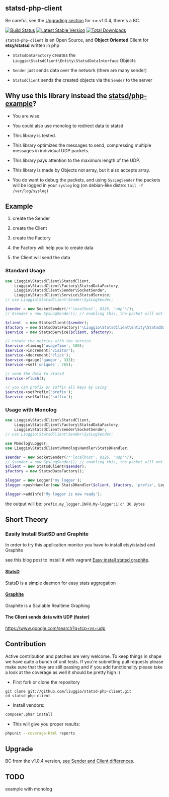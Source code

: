 ## statsd-php-client

Be careful, see the [Upgrading section](Readme.md#upgrade) for <= v1.0.4, there's a BC.

[![Build Status](https://secure.travis-ci.org/liuggio/statsd-php-client.png)](http://travis-ci.org/liuggio/statsd-php-client) [![Latest Stable Version](https://poser.pugx.org/liuggio/statsd-php-client/v/stable.png)](https://packagist.org/packages/liuggio/statsd-php-client) [![Total Downloads](https://poser.pugx.org/liuggio/statsd-php-client/downloads.png)](https://packagist.org/packages/liuggio/statsd-php-client)

`statsd-php-client` is an Open Source, and **Object Oriented** Client for **etsy/statsd** written in php

- `StatsdDataFactory` creates the `Liuggio\StatsdClient\Entity\StatsdDataInterface` Objects

- `Sender` just sends data over the network (there are many sender)

- `StatsdClient` sends the created objects via the `Sender` to the server

## Why use this library instead the [statsd/php-example](https://github.com/etsy/statsd/blob/master/examples/php-example.php)?

- You are wise.

- You could also use monolog to redirect data to statsd

- This library is tested.

- This library optimizes the messages to send, compressing multiple messages in individual UDP packets.

- This library pays attention to the maximum length of the UDP.

- This library is made by Objects not array, but it also accepts array.

- You do want to debug the packets, and using `SysLogSender` the packets will be logged in your `syslog` log (on debian-like distro: `tail -f /var/log/syslog`)


## Example

1. create the Sender

2. create the Client

3. create the Factory

4. the Factory will help you to create data

5. the Client will send the data

### Standard Usage

```php
use Liuggio\StatsdClient\StatsdClient,
    Liuggio\StatsdClient\Factory\StatsdDataFactory,
    Liuggio\StatsdClient\Sender\SocketSender,
    Liuggio\StatsdClient\Service\StatsdService;
// use Liuggio\StatsdClient\Sender\SysLogSender;

$sender = new SocketSender(/*'localhost', 8126, 'udp'*/);
// $sender = new SysLogSender(); // enabling this, the packet will not send over the socket

$client  = new StatsdClient($sender);
$factory = new StatsdDataFactory('\Liuggio\StatsdClient\Entity\StatsdData');
$service = new StatsdService($client, $factory);

// create the metrics with the service
$service->timing('usageTime', 100);
$service->increment('visitor');
$service->decrement('click');
$service->gauge('gaugor', 333);
$service->set('uniques', 765);

// send the data to statsd
$service->flush();

// you can prefix or suffix all keys by using
$service->setPrefix('prefix');
$service->setSuffix('suffix');

```

### Usage with Monolog

```php
use Liuggio\StatsdClient\StatsdClient,
    Liuggio\StatsdClient\Factory\StatsdDataFactory,
    Liuggio\StatsdClient\Sender\SocketSender;
// use Liuggio\StatsdClient\Sender\SysLogSender;

use Monolog\Logger;
use Liuggio\StatsdClient\Monolog\Handler\StatsDHandler;

$sender = new SocketSender(/*'localhost', 8126, 'udp'*/);
// $sender = new SysLogSender(); // enabling this, the packet will not send over the socket
$client = new StatsdClient($sender);
$factory = new StatsdDataFactory();

$logger = new Logger('my_logger');
$logger->pushHandler(new StatsDHandler($client, $factory, 'prefix', Logger::DEBUG));

$logger->addInfo('My logger is now ready');
```

the output will be:  `prefix.my_logger.INFO.My-logger:1|c" 36 Bytes`




## Short Theory

### Easily Install StatSD and Graphite

In order to try this application monitor you have to install etsy/statsd and Graphite

see this blog post to install it with vagrant [Easy install statsd graphite](http://welcometothebundle.com/easily-install-statsd-and-graphite-with-vagrant/).

#### [StatsD](https://github.com/etsy/statsd)

StatsD is a simple daemon for easy stats aggregation

#### [Graphite](http://graphite.wikidot.com/)

Graphite is a Scalable Realtime Graphing

#### The Client sends data with UDP (faster)

https://www.google.com/search?q=tcp+vs+udp

## Contribution

Active contribution and patches are very welcome.
To keep things in shape we have quite a bunch of unit tests. If you're submitting pull requests please
make sure that they are still passing and if you add functionality please
take a look at the coverage as well it should be pretty high :)

- First fork or clone the repository

```
git clone git://github.com/liuggio/statsd-php-client.git
cd statsd-php-client
```

- Install vendors:

``` bash
composer.phar install
```

- This will give you proper results:

``` bash
phpunit --coverage-html reports
```

## Upgrade

BC from the v1.0.4 version, [see Sender and Client differences](https://github.com/liuggio/statsd-php-client/pull/5/files).


## TODO

example with monolog

